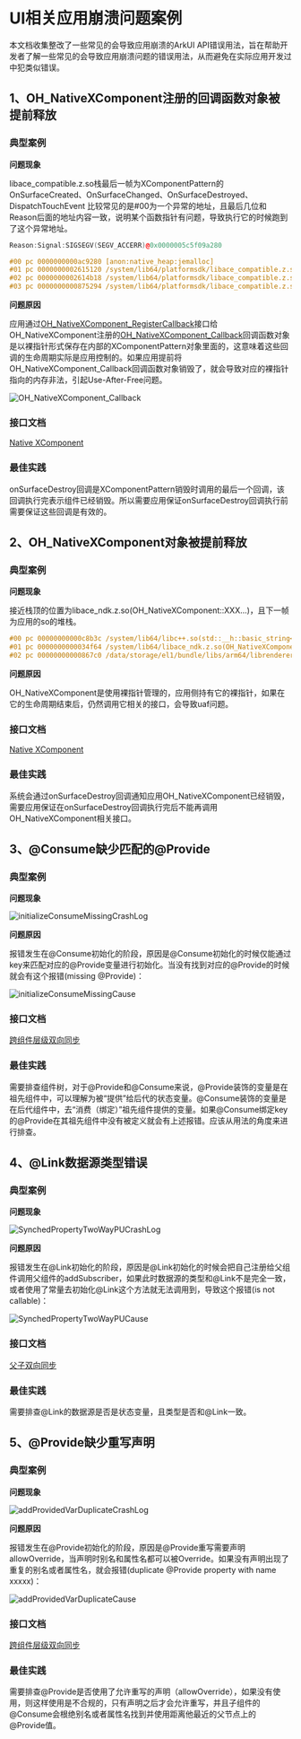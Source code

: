 # UI相关应用崩溃问题案例

本文档收集整改了一些常见的会导致应用崩溃的ArkUI API错误用法，旨在帮助开发者了解一些常见的会导致应用崩溃问题的错误用法，从而避免在实际应用开发过中犯类似错误。

## 1、OH_NativeXComponent注册的回调函数对象被提前释放

### 典型案例

**问题现象**

libace_compatible.z.so栈最后一帧为XComponentPattern的OnSurfaceCreated、OnSurfaceChanged、OnSurfaceDestroyed、DispatchTouchEvent
比较常见的是#00为一个异常的地址，且最后几位和Reason后面的地址内容一致，说明某个函数指针有问题，导致执行它的时候跑到了这个异常地址。

```cpp
Reason:Signal:SIGSEGV(SEGV_ACCERR)@0x0000005c5f09a280 

#00 pc 0000000000ac9280 [anon:native_heap:jemalloc]
#01 pc 0000000002615120 /system/lib64/platformsdk/libace_compatible.z.so(OHOS::Ace::NG::XComponentPattern::OnSurfaceDestroyed()+468)
#02 pc 0000000002614b18 /system/lib64/platformsdk/libace_compatible.z.so(OHOS::Ace::NG::XComponentPattern::OnDetachFromFrameNode(OHOS::Ace::NG::FrameNode*)+88)
#03 pc 0000000000875294 /system/lib64/platformsdk/libace_compatible.z.so(OHOS::Ace::NG::FrameNode::~FrameNode()+264)
```

**问题原因**

应用通过[OH_NativeXComponent_RegisterCallback](../reference/apis-arkui/capi-native-interface-xcomponent-h.md#OH_NativeXComponent_RegisterCallback())接口给OH_NativeXComponent注册的[OH_NativeXComponent_Callback](../reference/apis-arkui/capi-oh-nativexcomponent-native-xcomponent-oh-nativexcomponent-callback.md)回调函数对象是以裸指针形式保存在内部的XComponentPattern对象里面的，这意味着这些回调的生命周期实际是应用控制的。如果应用提前将OH_NativeXComponent_Callback回调函数对象销毁了，就会导致对应的裸指针指向的内存非法，引起Use-After-Free问题。

![OH_NativeXComponent_Callback](figures/OH_NativeXComponent_Callback.png)

### 接口文档

[Native XComponent](../reference/apis-arkui/capi-oh-nativexcomponent-native-xcomponent.md)

### 最佳实践

onSurfaceDestroy回调是XComponentPattern销毁时调用的最后一个回调，该回调执行完表示组件已经销毁。所以需要应用保证onSurfaceDestroy回调执行前需要保证这些回调是有效的。


## 2、OH_NativeXComponent对象被提前释放

### 典型案例

**问题现象**

接近栈顶的位置为libace_ndk.z.so(OH_NativeXComponent::XXX...)，且下一帧为应用的so的堆栈。

```cpp
#00 pc 00000000000c8b3c /system/lib64/libc++.so(std::__h::basic_string<char, std::__h::char_traits<char>, std::__h::allocator<char>>::basic_string(std::__h::basic_string<char, std::__h::char_traits<char>, std::__h::allocator<char>> const&)+16)
#01 pc 0000000000034f64 /system/lib64/libace_ndk.z.so(OH_NativeXComponent::GetXComponentId(char*, unsigned long*)+76)
#02 pc 00000000000867c0 /data/storage/el1/bundle/libs/arm64/librenderer.so
```

**问题原因**

OH_NativeXComponent是使用裸指针管理的，应用侧持有它的裸指针，如果在它的生命周期结束后，仍然调用它相关的接口，会导致uaf问题。

### 接口文档

[Native XComponent](../reference/apis-arkui/capi-oh-nativexcomponent-native-xcomponent.md)

### 最佳实践

系统会通过onSurfaceDestroy回调通知应用OH_NativeXComponent已经销毁，需要应用保证在onSurfaceDestroy回调执行完后不能再调用OH_NativeXComponent相关接口。


## 3、@Consume缺少匹配的@Provide

### 典型案例

**问题现象**

![initializeConsumeMissingCrashLog](figures/initializeConsumeMissingCrashLog.png)

**问题原因**

报错发生在@Consume初始化的阶段，原因是@Consume初始化的时候仅能通过key来匹配对应的@Provide变量进行初始化。当没有找到对应的@Provide的时候就会有这个报错(missing @Provide)：

![initializeConsumeMissingCause](figures/initializeConsumeMissingCause.png)

### 接口文档

[跨组件层级双向同步](state-management/arkts-new-Provider-and-Consumer.md)

### 最佳实践

需要排查组件树，对于@Provide和@Consume来说，@Provide装饰的变量是在祖先组件中，可以理解为被“提供”给后代的状态变量。@Consume装饰的变量是在后代组件中，去“消费（绑定）”祖先组件提供的变量。如果@Consume绑定key的@Provide在其祖先组件中没有被定义就会有上述报错。应该从用法的角度来进行排查。


## 4、@Link数据源类型错误

### 典型案例

**问题现象**

![SynchedPropertyTwoWayPUCrashLog](figures/SynchedPropertyTwoWayPUCrashLog.png)

**问题原因**

报错发生在@Link初始化的阶段，原因是@Link初始化的时候会把自己注册给父组件调用父组件的addSubscriber，如果此时数据源的类型和@Link不是完全一致，或者使用了常量去初始化@Link这个方法就无法调用到，导致这个报错(is not callable)：

![SynchedPropertyTwoWayPUCause](figures/SynchedPropertyTwoWayPUCause.png)

### 接口文档

[父子双向同步](state-management/arkts-link.md)

### 最佳实践

需要排查@Link的数据源是否是状态变量，且类型是否和@Link一致。


## 5、@Provide缺少重写声明

### 典型案例

**问题现象**

![addProvidedVarDuplicateCrashLog](figures/addProvidedVarDuplicateCrashLog.png)

**问题原因**

报错发生在@Provide初始化的阶段，原因是@Provide重写需要声明allowOverride，当声明时别名和属性名都可以被Override。如果没有声明出现了重复的别名或者属性名，就会报错(duplicate @Provide property with name xxxxx)：

![addProvidedVarDuplicateCause](figures/addProvidedVarDuplicateCause.png)

### 接口文档

[跨组件层级双向同步](state-management/arkts-new-Provider-and-Consumer.md)

### 最佳实践

需要排查@Provide是否使用了允许重写的声明（allowOverride），如果没有使用，则这样使用是不合规的，只有声明之后才会允许重写，并且子组件的@Consume会根绝别名或者属性名找到并使用距离他最近的父节点上的@Provide值。
